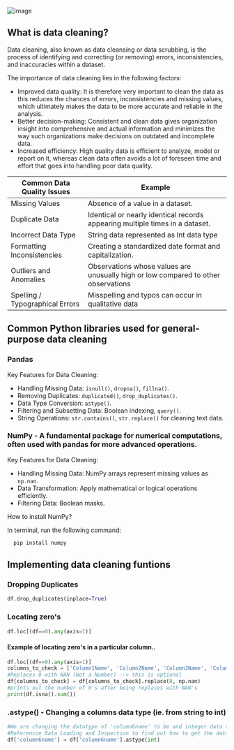 ![image](https://github.com/user-attachments/assets/ac7eb556-9d83-4b2e-8c09-b9a0dfd6869e)

## What is data cleaning? 
Data cleaning, also known as data cleansing or data scrubbing, is the process of identifying and correcting (or removing) errors, inconsistencies, and inaccuracies within a dataset.

The importance of data cleaning lies in the following factors:

- Improved data quality: It is therefore very important to clean the data as this reduces the chances of errors, inconsistencies and missing values, which ultimately makes the data to be more accurate and reliable in the analysis.
- Better decision-making: Consistent and clean data gives organization insight into comprehensive and actual information and minimizes the way such organizations make decisions on outdated and incomplete data.
- Increased efficiency: High quality data is efficient to analyze, model or report on it, whereas clean data often avoids a lot of foreseen time and effort that goes into handling poor data quality.


| Common Data Quality Issues | Example                |
|----------------------------| -------------------------- |
| Missing Values             | Absence of a value in a dataset. |
| Duplicate Data | Identical or nearly identical records appearing multiple times in a dataset. |
| Incorrect Data Type | String data represented as Int data type | 
| Formatting Inconsistencies | Creating a standardized date format and capitalization.|
|Outliers and Anomalies | Observations whose values are unusually high or low compared to other observations|
| Spelling / Typographical Errors | Misspelling and typos can occur in qualitative data |


## Common Python libraries used for general-purpose data cleaning

### Pandas

  Key Features for Data Cleaning:
- Handling Missing Data: `isnull()`, `dropna()`, `fillna()`.
- Removing Duplicates: `duplicated()`, `drop_duplicates()`.
- Data Type Conversion: `astype()`.
- Filtering and Subsetting Data: Boolean indexing, `query()`.
- String Operations: `str.contains()`, `str.replace()` for cleaning text data.

### NumPy - A fundamental package for numerical computations, often used with pandas for more advanced operations.

  Key Features for Data Cleaning:
- Handling Missing Data: NumPy arrays represent missing values as `np.nan`.
- Data Transformation: Apply mathematical or logical operations efficiently.
- Filtering Data: Boolean masks.

 How to install NumPy? 

In terminal, run the following command:
```Powershell
  pip install numpy
```

## Implementing data cleaning funtions

### Dropping Duplicates 

```Python
df.drop_duplicates(inplace=True)
```

### Locating zero's 

```Python
df.loc[(df==0).any(axis=1)]
```
#### Example of locating zero's in a particular column..
```Python
df.loc[(df==0).any(axis=1)]
columns_to_check = ['Column1Name', 'Column2Name', 'Column3Name', 'Column4Name']
#Replaces 0 with NAN (Not a Number) --> this is optional 
df[columns_to_check] = df[columns_to_check].replace(0, np.nan)
#prints out the number of 0's after being replaces with NAN's
print(df.isna().sum())
```

### .astype() - Changing a columns data type (ie. from string to int)
```Python
#We are changing the datatype of 'column6name' to be and integer data type. 
#Referencce Data Loading and Inspection to find out how to get the data types of your dataset. 
df['column6name'] = df['column6name'].astype(int)
```
